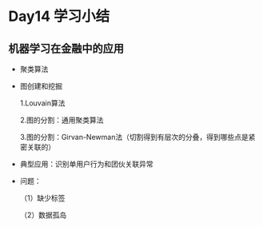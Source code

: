 # Day14 学习小结  

## 机器学习在金融中的应用
+ 聚类算法

+ 图创建和挖掘

  1.Louvain算法

  2.图的分割：通用聚类算法

  3.图的分割：Girvan-Newman法（切割得到有层次的分叠，得到哪些点是紧密关联的）

+ 典型应用：识别单用户行为和团伙关联异常

+ 问题：

  （1）缺少标签

  （2）数据孤岛


